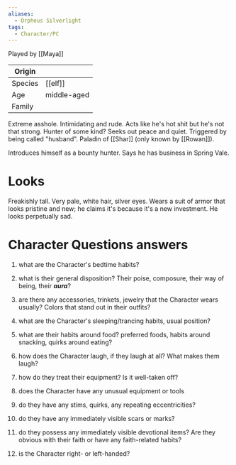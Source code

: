 ```yaml
---
aliases:
  - Orpheus Silverlight
tags:
  - Character/PC
---
```

Played by [[Maya]]

| Origin  |             |
| ------- | ----------- |
| Species | [[elf]]     |
| Age     | middle-aged |
| Family  |             |

Extreme asshole. Intimidating and rude. Acts like he's hot shit but he's not that strong. Hunter of some kind? Seeks out peace and quiet.
Triggered by being called "husband". Paladin of [[Shar]] (only known by [[Rowan]]).

Introduces himself as a bounty hunter. Says he has business in Spring Vale.

# Looks
Freakishly tall. Very pale, white hair, silver eyes. Wears a suit of armor that looks pristine and new; he claims it's because it's a new investment. He looks perpetually sad. 
# Character Questions answers
1. what are the Character's bedtime habits?

2. what is their general disposition? Their poise, composure, their way of being, their ***aura***?

3. are there any accessories, trinkets, jewelry that the Character wears usually? Colors that stand out in their outfits?

4. what are the Character's sleeping/trancing habits, usual position?

5. what are their habits around food? preferred foods, habits around snacking, quirks around eating?

6. how does the Character laugh, if they laugh at all? What makes them laugh?

7. how do they treat their equipment? Is it well-taken off?

8. does the Character have any unusual equipment or tools

9. do they have any stims, quirks, any repeating eccentricities?

10. do they have any immediately visible scars or marks?

11. do they possess any immediately visible devotional items? Are they obvious with their faith or have any faith-related habits?

12. is the Character right- or left-handed?
